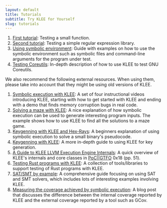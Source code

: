 ```yaml
---
layout: default
title: Tutorials
subtitle: Try KLEE for Yourself
slug: tutorials
---
```


1. [First tutorial]({{site.baseurl}}/tutorials/testing-function/): Testing a small function.
2. [Second tutorial]({{site.baseurl}}/tutorials/testing-regex/): Testing a simple regular expression library.
3. [Using symbolic environment]({{site.baseurl}}/tutorials/using-symbolic/): Guide with examples on how to use the symbolic environment such as symbolic files and command-line arguments for the program under test.
4. [Testing Coreutils]({{site.baseurl}}/tutorials/testing-coreutils/): In-depth description of how to use KLEE to test GNU Coreutils.

We also recommend the following external resources.  When using them, please take into account that they might be using old versions of KLEE. 

1. [Symbolic execution with KLEE](https://adalogics.com/blog/symbolic-execution-with-klee): A set of four instructional videos introducing KLEE, starting with how to get started with KLEE and ending with a demo that finds memory corruption bugs in real code.
1. [Solving a maze with KLEE](http://feliam.wordpress.com/2010/10/07/the-symbolic-maze/): A nice explanation of how symbolic execution can be used to generate interesting program inputs. The example shows how to use KLEE to find all the solutions to a maze game.
1. [Keygenning with KLEE and Hex-Rays](https://gitlab.com/Manouchehri/Matryoshka-Stage-2/blob/master/stage2.md): A beginners explanation of using symbolic execution to solve a small binary's pseudocode.
1. [Keygenning with KLEE](https://doar-e.github.io/blog/2015/08/18/keygenning-with-klee/): A more in-depth guide to using KLEE for key generation.
1. [A Guide to KLEE LLVM Execution Engine Internals](https://www.alchemistowl.org/pocorgtfo/pocorgtfo18.pdf): A quick overview of KLEE's internals and core classes in [PoC\|\|GTFO](https://github.com/angea/pocorgtfo) 0x18 (pp. 51).
1. [Testing Rust programs with KLEE](https://github.com/project-oak/rust-verification-tools/blob/main/docs/using-klee.md): A collection of tools/libraries to support testing of Rust programs with KLEE.
1. [SAT/SMT by example](https://yurichev.com/writings/SAT_SMT_by_example.pdf): A comprehensive guide focusing on using SAT and SMT solvers, which includes lots of interesting examples involving KLEE.
1. [Measuring the coverage achieved by symbolic execution](http://ccadar.blogspot.com/2020/07/measuring-coverage-achieved-by-symbolic.html): A blog post that discusses the difference between the internal coverage reported by KLEE and the external coverage reported by a tool such as GCov. 
